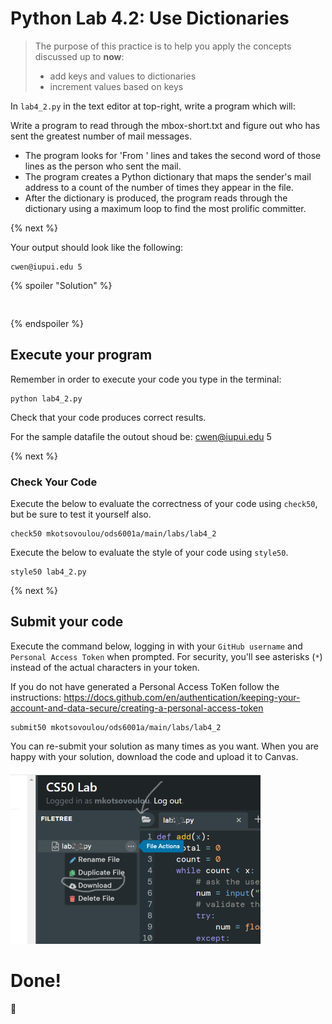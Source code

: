 # Python Lab 4.2: Use Dictionaries

> The purpose of this practice is to help you apply the concepts discussed up to **now**: 
>
> - add keys and values to dictionaries
> - increment values based on keys

In `lab4_2.py` in the text editor at top-right, write a program which will:

Write a program to read through the mbox-short.txt and figure out who has sent the greatest number of mail messages. 

- The program looks for 'From ' lines and takes the second word of those lines as the person who sent the mail.
- The program creates a Python dictionary that maps the sender's mail address to a count of the number of times they appear in the file. 
- After the dictionary is produced, the program reads through the dictionary using a maximum loop to find the most prolific committer.

{% next %}




Your output should look like the following:
```
cwen@iupui.edu 5

```


{% spoiler "Solution" %}
```


```
{% endspoiler %}


## Execute your program 

Remember in order to execute your code you type in the terminal:
```
python lab4_2.py
```

Check that your code produces correct results. 

For the sample datafile the outout shoud be:
cwen@iupui.edu 5

{% next %}

### Check Your Code

Execute the below to evaluate the correctness of your code using `check50`, but be sure to test it yourself also.


```
check50 mkotsovoulou/ods6001a/main/labs/lab4_2
```

Execute the below to evaluate the style of your code using `style50`.

```
style50 lab4_2.py
```

{% next %}

## Submit your code

Execute the command below, logging in with your `GitHub username` and `Personal Access Token` when prompted. For security, you'll see asterisks (`*`) instead of the actual characters in your token. 

If you do not have generated a Personal Access ToKen follow the instructions: 
https://docs.github.com/en/authentication/keeping-your-account-and-data-secure/creating-a-personal-access-token

```
submit50 mkotsovoulou/ods6001a/main/labs/lab4_2
```

You can re-submit your solution as many times as you want.
When you are happy with your solution, download the code and upload it to Canvas.

![Image of download](download.png)


# Done!
:tada: